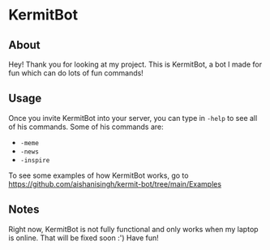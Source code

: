 # KermitBot

## About
Hey! Thank you for looking at my project. This is KermitBot, a bot I made for fun which can do lots of fun commands! 

## Usage 
Once you invite KermitBot into your server, you can type in `-help` to see all of his commands. Some of his commands are:
* `-meme`
* `-news`
* `-inspire`

To see some examples of how KermitBot works, go to https://github.com/aishanisingh/kermit-bot/tree/main/Examples

## Notes
Right now, KermitBot is not fully functional and only works when my laptop is online. That will be fixed soon :')
Have fun!
